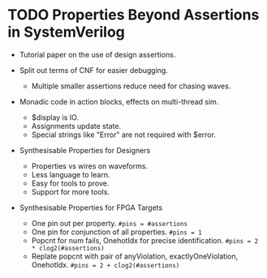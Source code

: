 TODO Properties Beyond Assertions in SystemVerilog
=============================================

- Tutorial paper on the use of design assertions.

- Split out terms of CNF for easier debugging.
  - Multiple smaller assertions reduce need for chasing waves.

- Monadic code in action blocks, effects on multi-thread sim.
  - $display is IO.
  - Assignments update state.
  - Special strings like "Error" are not required with $error.

- Synthesisable Properties for Designers
  - Properties vs wires on waveforms.
  - Less language to learn.
  - Easy for tools to prove.
  - Support for more tools.

- Synthesisable Properties for FPGA Targets
  - One pin out per property.
    `#pins = #assertions`
  - One pin for conjunction of all properties.
    `#pins = 1`
  - Popcnt for num fails, OnehotIdx for precise identification.
    `#pins = 2 * clog2(#assertions)`
  - Replate popcnt with pair of anyViolation, exactlyOneViolation, OnehotIdx.
    `#pins = 2 + clog2(#assertions)`

